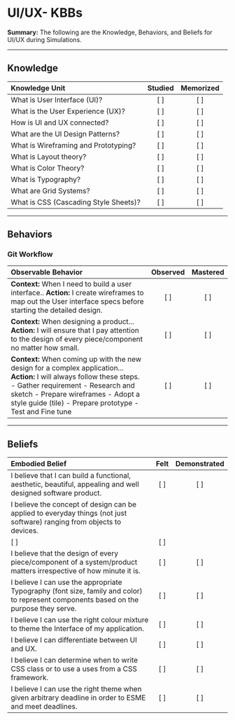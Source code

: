 # UI/UX- KBBs
**Summary:** The following are the Knowledge, Behaviors, and Beliefs for UI/UX during Simulations.

----------
## **Knowledge**


| Knowledge Unit   |      Studied      | Memorized |
|:-------------|:------------------:|:--------:|
| What is User Interface (UI)? | [ ] | [ ]  |
| What is the User Experience (UX)? | [ ] |  [ ] |
| How is UI and UX connected? | [ ] |    [ ] |
| What are the UI Design Patterns? | [ ] |    [ ] |
| What is Wireframing and Prototyping? | [ ] |    [ ] |
| What is Layout theory? | [ ] |    [ ] |
| What is Color Theory? | [ ] |    [ ] |
| What is Typography? | [ ] |    [ ] |
| What are Grid Systems? | [ ] |    [ ] |
| What is CSS (Cascading Style Sheets)? | [ ] |    [ ] |


----------


## **Behaviors**


### Git Workflow
| Observable Behavior   |      Observed      | Mastered |
|:-------------|:------------------:|:--------:|
| **Context:** When I need to build a user interface.. **Action:** I create wireframes to map out the User interface specs before starting the detailed design. | [ ] | [ ]  |
| **Context:** When designing a product... **Action:** I will ensure that I pay attention to the design of every piece/component no matter how small. |   [ ]   |   [ ] |
| **Context:** When coming up with the new design for a complex application... **Action:** I will always follow these steps. - Gather requirement - Research and sketch - Prepare wireframes - Adopt a style guide (tile) - Prepare prototype - Test and Fine tune |   [ ]   |   [ ] |
----------


## **Beliefs**


| Embodied Belief   |      Felt      | Demonstrated |
|:-------------|:------------------:|:--------:|
| I believe that I can build a functional, aesthetic, beautiful, appealing and well designed software product. | [ ] | [ ]  |
| I believe the concept of design can be applied to everyday things (not just software) ranging from objects to devices.
 |   [ ]   |   [ ] |
| I believe that the design of every piece/component of  a system/product matters irrespective of how minute it is. |   [ ]   |   [ ] |
| I believe I can use the appropriate Typography (font size, family and color) to represent components based on the purpose they serve. |   [ ]   |   [ ] |
| I believe I can use the right colour mixture to theme the Interface of my application. |   [ ]   |   [ ] |
| I believe I can differentiate between UI and UX. |   [ ]   |   [ ] |
| I believe I can determine when to write CSS class or to use a uses from a CSS framework. |   [ ]   |   [ ] |
| I believe I can use the right theme when given arbitrary deadline in order to ESME and meet deadlines.|   [ ]   |   [ ] |
